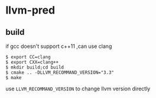 llvm-pred
=========

build
------

if gcc doesn't support c++11 ,can use clang

    $ export CC=clang
    $ export CXX=clang++
    $ mkdir build;cd build
    $ cmake .. -DLLVM_RECOMMAND_VERSION="3.3"
    $ make

use `LLVM_RECOMMAND_VERSION` to change llvm version directly
